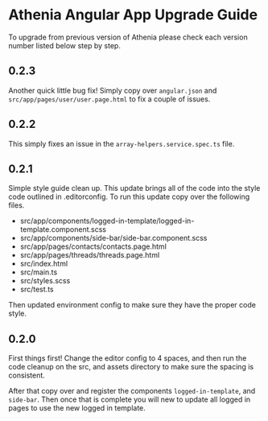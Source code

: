 # Athenia Angular App Upgrade Guide

To upgrade from previous version of Athenia please check each version number listed below step by step.

## 0.2.3

Another quick little bug fix! Simply copy over `angular.json` and `src/app/pages/user/user.page.html` to fix a couple of issues.

## 0.2.2

This simply fixes an issue in the `array-helpers.service.spec.ts` file.

## 0.2.1

Simple style guide clean up. This update brings all of the code into the style code outlined in .editorconfig. To run this update copy over the following files.

* src/app/components/logged-in-template/logged-in-template.component.scss
* src/app/components/side-bar/side-bar.component.scss 
* src/app/pages/contacts/contacts.page.html
* src/app/pages/threads/threads.page.html
* src/index.html
* src/main.ts
* src/styles.scss
* src/test.ts

Then updated environment config to make sure they have the proper code style.

## 0.2.0

First things first! Change the editor config to 4 spaces, and then run the code cleanup on the src, and assets directory to make sure the spacing is consistent.

After that copy over and register the components `logged-in-template`, and `side-bar`. Then once that is complete you will new to update all logged in pages to use the new logged in template.
